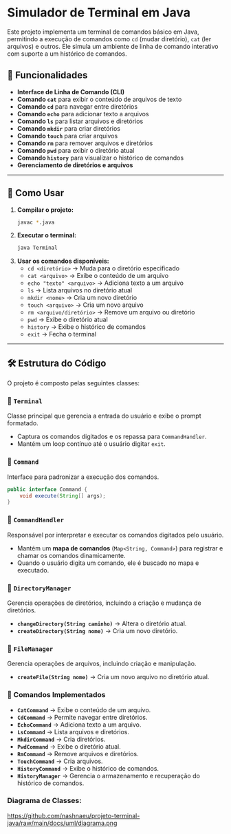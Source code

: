 # Simulador de Terminal em Java

Este projeto implementa um terminal de comandos básico em Java, permitindo a execução de comandos como `cd` (mudar diretório), `cat` (ler arquivos) e outros. Ele simula um ambiente de linha de comando interativo com suporte a um histórico de comandos.

## 📌 Funcionalidades

- **Interface de Linha de Comando (CLI)**
- **Comando `cat`** para exibir o conteúdo de arquivos de texto
- **Comando `cd`** para navegar entre diretórios
- **Comando `echo`** para adicionar texto a arquivos
- **Comando `ls`** para listar arquivos e diretórios
- **Comando `mkdir`** para criar diretórios
- **Comando `touch`** para criar arquivos
- **Comando `rm`** para remover arquivos e diretórios
- **Comando `pwd`** para exibir o diretório atual
- **Comando `history`** para visualizar o histórico de comandos
- **Gerenciamento de diretórios e arquivos**

---

## 📜 Como Usar

1. **Compilar o projeto:**
   ```sh
   javac *.java
   ```
2. **Executar o terminal:**
   ```sh
   java Terminal
   ```
3. **Usar os comandos disponíveis:**
   - `cd <diretório>` → Muda para o diretório especificado
   - `cat <arquivo>` → Exibe o conteúdo de um arquivo
   - `echo "texto" <arquivo>` → Adiciona texto a um arquivo
   - `ls` → Lista arquivos no diretório atual
   - `mkdir <nome>` → Cria um novo diretório
   - `touch <arquivo>` → Cria um novo arquivo
   - `rm <arquivo/diretório>` → Remove um arquivo ou diretório
   - `pwd` → Exibe o diretório atual
   - `history` → Exibe o histórico de comandos
   - `exit` → Fecha o terminal

---

## 🛠 Estrutura do Código

O projeto é composto pelas seguintes classes:

### 🔹 `Terminal`
Classe principal que gerencia a entrada do usuário e exibe o prompt formatado.

- Captura os comandos digitados e os repassa para `CommandHandler`.
- Mantém um loop contínuo até o usuário digitar `exit`.

### 🔹 `Command`
Interface para padronizar a execução dos comandos.

```java
public interface Command {
    void execute(String[] args);
}
```

### 🔹 `CommandHandler`
Responsável por interpretar e executar os comandos digitados pelo usuário.

- Mantém um **mapa de comandos** (`Map<String, Command>`) para registrar e chamar os comandos dinamicamente.
- Quando o usuário digita um comando, ele é buscado no mapa e executado.

### 🔹 `DirectoryManager`
Gerencia operações de diretórios, incluindo a criação e mudança de diretórios.

- **`changeDirectory(String caminho)`** → Altera o diretório atual.
- **`createDirectory(String nome)`** → Cria um novo diretório.

### 🔹 `FileManager`
Gerencia operações de arquivos, incluindo criação e manipulação.

- **`createFile(String nome)`** → Cria um novo arquivo no diretório atual.

### 🔹 Comandos Implementados

- **`CatCommand`** → Exibe o conteúdo de um arquivo.
- **`CdCommand`** → Permite navegar entre diretórios.
- **`EchoCommand`** → Adiciona texto a um arquivo.
- **`LsCommand`** → Lista arquivos e diretórios.
- **`MkdirCommand`** → Cria diretórios.
- **`PwdCommand`** → Exibe o diretório atual.
- **`RmCommand`** → Remove arquivos e diretórios.
- **`TouchCommand`** → Cria arquivos.
- **`HistoryCommand`** → Exibe o histórico de comandos.
- **`HistoryManager`** → Gerencia o armazenamento e recuperação do histórico de comandos.


### Diagrama de Classes: 


https://github.com/nashnaeu/projeto-terminal-java/raw/main/docs/uml/diagrama.png
